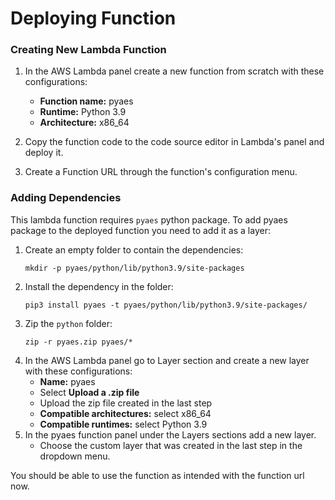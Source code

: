 # Deploying Function

### Creating New Lambda Function

1. In the AWS Lambda panel create a new function from scratch with these configurations:
    - **Function name:** pyaes
    - **Runtime:** Python 3.9
    - **Architecture:** x86_64

2. Copy the function code to the code source editor in Lambda's panel and deploy it.

3. Create a Function URL through the function's configuration menu.

### Adding Dependencies

This lambda function requires `pyaes` python package. To add pyaes package to the deployed function you need to add it
as a layer:

1. Create an empty folder to contain the dependencies:
   ```
   mkdir -p pyaes/python/lib/python3.9/site-packages
   ```
2. Install the dependency in the folder:
   ```
   pip3 install pyaes -t pyaes/python/lib/python3.9/site-packages/
   ```
3. Zip the `python` folder:
   ```
   zip -r pyaes.zip pyaes/*
   ```
4. In the AWS Lambda panel go to Layer section and create a new layer with these configurations:
   - **Name:** pyaes
   - Select **Upload a .zip file**
   - Upload the zip file created in the last step
   - **Compatible architectures:** select x86_64
   - **Compatible runtimes:** select Python 3.9
5. In the pyaes function panel under the Layers sections add a new layer.
   - Choose the custom layer that was created in the last step in the dropdown menu.

You should be able to use the function as intended with the function url now.